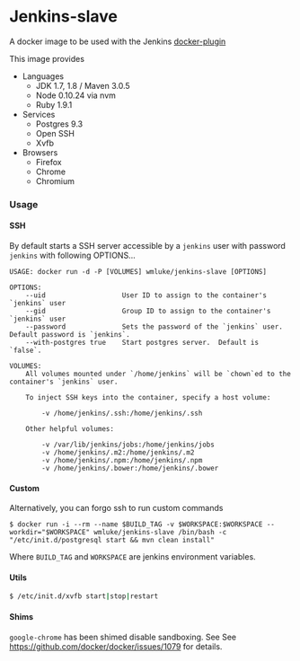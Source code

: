 # Jenkins-slave

 A docker image to be used with the Jenkins [docker-plugin](https://wiki.jenkins-ci.org/display/JENKINS/Docker+Plugin)
 
 This image provides
 * Languages
    * JDK 1.7, 1.8 / Maven 3.0.5
    * Node 0.10.24 via nvm
    * Ruby 1.9.1
 * Services
    * Postgres 9.3
    * Open SSH
    * Xvfb
 * Browsers
     * Firefox
     * Chrome
     * Chromium

### Usage

#### SSH

By default starts a SSH server accessible by a `jenkins` user with password `jenkins` with following OPTIONS...

```
USAGE: docker run -d -P [VOLUMES] wmluke/jenkins-slave [OPTIONS]

OPTIONS:
    --uid                   User ID to assign to the container's `jenkins` user
    --gid                   Group ID to assign to the container's `jenkins` user
    --password              Sets the password of the `jenkins` user.  Default password is `jenkins`.
    --with-postgres true    Start postgres server.  Default is `false`.
    
VOLUMES:
    All volumes mounted under `/home/jenkins` will be `chown`ed to the container's `jenkins` user.
    
    To inject SSH keys into the container, specify a host volume:
    
        -v /home/jenkins/.ssh:/home/jenkins/.ssh
        
    Other helpful volumes:
    
        -v /var/lib/jenkins/jobs:/home/jenkins/jobs
        -v /home/jenkins/.m2:/home/jenkins/.m2
        -v /home/jenkins/.npm:/home/jenkins/.npm
        -v /home/jenkins/.bower:/home/jenkins/.bower
```

#### Custom

Alternatively, you can forgo ssh to run custom commands

```
$ docker run -i --rm --name $BUILD_TAG -v $WORKSPACE:$WORKSPACE --workdir="$WORKSPACE" wmluke/jenkins-slave /bin/bash -c "/etc/init.d/postgresql start && mvn clean install"
```

Where `BUILD_TAG` and `WORKSPACE` are jenkins environment variables.

#### Utils

```bash
$ /etc/init.d/xvfb start|stop|restart
```

#### Shims

`google-chrome` has been shimed disable sandboxing. See See https://github.com/docker/docker/issues/1079 for details.
